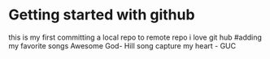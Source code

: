# Getting started with github
this is my first committing a local repo to remote repo
i love git hub 
#adding my favorite songs 
Awesome God- Hill song 
capture my heart - GUC 